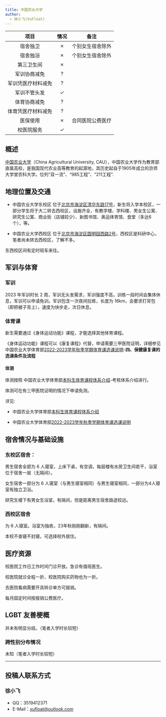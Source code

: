 ```yaml
---
title: 中国农业大学
author:
  - 徐小飞(XuFloat)
---
```


|        项目        | 情况 |     备注     |
| :----------------:| :--: | :----------: |
|      宿舍独卫      |  ✗   | 个别女生宿舍除外 |
|      宿舍独浴      |  ✗   | 个别女生宿舍除外 |
|     第三卫生间     |  ✗   |              |
|    军训协商减免    |  ?   |              |
| 军训凭医疗材料减免  |  ?   |              |
|    军训不管头发    |  ✓   |              |
|    体育协商减免    |  ?   |              |
| 体育凭医疗材料减免  |  ?   |              |
|      医保使用     |  ✗   | 合同医院公费医疗 |
|     校医院服务     |  ✓   |              |

## 概述

[中国农业大学](https://www.cau.edu.cn/)（China Agricultural University, CAU），中国农业大学作为教育部直属高校，是我国现代农业高等教育的起源地，其历史起自于1905年成立的京师大学堂农科大学。位列“双一流”、“985工程”、“211工程”.

## 地理位置及交通

- 中国农业大学东校区 位于[北京市海淀区清华东路17号](https://ditu.amap.com/place/B000A8129P)，新生将入学本校区，一部分学生将于大二转去西校区，设施齐全，有教学楼、学科楼、男女生公寓、研究生公寓、商业街（店铺较少）、新图书馆、奥运体育馆、食堂（多达6个），等。

- 中国农业大学西校区 位于[北京市海淀区圆明园西路2号](https://ditu.amap.com/place/B000A88E6K)，西校区是科研中心，笔者尚未转去西校区，了解不多。

东西校区间有定时班车来往。

## 军训与体育


### 军训

2023 年军训时长 2 周，军训无头发需求，军训强度不高，训练一段时间会集体休息，军训可以申请免训。军训包含一次夜间拉练，长度为 16km，会要求打背包（即把被子背上），速度为快步走，次日休息。

### 体育课

新生需要通过《身体运动功能》课程，才能选择其他体育课程。

《身体运动功能》课程可以《康复课程》代替，申请需要三甲医院证明，详细参见中国农业大学体育部[2022-2023学年秋季学期体育课选课说明](http://tyb1.cau.edu.cn/art/2022/8/29/art_47855_899523.html)-**四、保健康复课的选课条件及流程**

#### 体测

体测按照 中国农业大学体育部[本科生体育课程体系介绍](http://tyb1.cau.edu.cn/col/col48262/index.html)-考核体系介绍进行。

体测可在有三甲医院证明的情况下申请免测。

详见:
- 中国农业大学体育部[本科生体育课程体系介绍](http://tyb1.cau.edu.cn/col/col48262/index.html)

- 中国农业大学体育部[2022-2023学年秋季学期体育课选课说明](http://tyb1.cau.edu.cn/art/2022/8/29/art_47855_899523.html)

## 宿舍情况与基础设施

### 东校区宿舍：

男生宿舍全部为 6 人寝室，上床下桌，有空调，每层楼有水房卫生间若干，浴室位于宿舍一层（无隔间）。

女生宿舍一部分为 6 人寝室（与男生寝室相同）与男生寝室相同，一部分为4人寝室有独立卫浴。

研究生楼下有男女生浴室，有隔间，但是距离男生宿舍路途较远。

### 西校区宿舍

为 6 人寝室。浴室为独栋，23年秋刚刚翻新，有隔间。

本校不查寝不封寝，可选择校外居住。

## 医疗资源

校医院工作日工作时间门诊开放。急诊有值班医生。

校医院就诊全程一折，校医院购买药物也为一折。

去医院看病需要开具转诊单方可报销。

每月固定时间按报销公费医疗。

## LGBT 友善梗概

并未有明显分歧。（笔者入学时长较短）

### 跨性别分布情况

未知（笔者入学时长较短）

<!-- ### 院系探路 

::: note
由于不同院系之间可能差异较大，所以可以在这里写下你所在的院系氛围如何，院系老师、同学是否跨性别友善等等。
:::

正文部分 -->

<!-- ## 其他信息

正文部分 -->

---

## 投稿人联系方式

### 徐小飞

- QQ：3519412371
- E-Mail：<xufloat@outlook.com>
